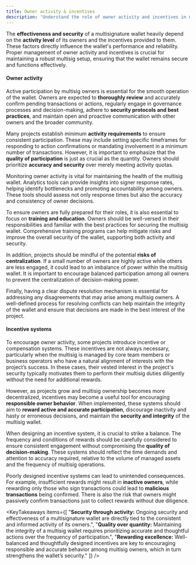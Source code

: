 ```yaml
---
title: Owner activity & incentives
description: 'Understand the role of owner activity and incentives in multisignature wallets with key insights into effective participation, monitoring, and reward systems.'
---
```


<script>
	import {KeyTakeaways} from "$modules/knowledge-base"
</script>

The **effectiveness and security** of a multisignature wallet heavily depend on the **activity level** of its owners and the incentives provided to them. These factors directly influence the wallet's performance and reliability. Proper management of owner activity and incentives is crucial for maintaining a robust multisig setup, ensuring that the wallet remains secure and functions effectively.

#### Owner activity

Active participation by multisig owners is essential for the smooth operation of the wallet. Owners are expected to **thoroughly review** and accurately confirm pending transactions or actions, regularly engage in governance processes and decision-making, adhere to **security protocols and best practices**, and maintain open and proactive communication with other owners and the broader community.

Many projects establish minimum **activity requirements** to ensure consistent participation. These may include setting specific timeframes for responding to action confirmations or mandating involvement in a minimum number of transactions. However, it is important to emphasize that the **quality of participation** is just as crucial as the quantity. Owners should prioritize **accuracy and security** over merely meeting activity quotas.

Monitoring owner activity is vital for maintaining the health of the multisig wallet. Analytics tools can provide insights into signer response rates, helping identify bottlenecks and promoting accountability among owners. These tools should assess not only response times but also the accuracy and consistency of owner decisions.

To ensure owners are fully prepared for their roles, it is also essential to focus on **training and education**. Owners should be well-versed in their responsibilities and familiar with the best practices for securing the multisig wallet. Comprehensive training programs can help mitigate risks and improve the overall security of the wallet, supporting both activity and security.

In addition, projects should be mindful of the potential **risks of centralization**. If a small number of owners are highly active while others are less engaged, it could lead to an imbalance of power within the multisig wallet. It is important to encourage balanced participation among all owners to prevent the centralization of decision-making power.

Finally, having a clear dispute resolution mechanism is essential for addressing any disagreements that may arise among multisig owners. A well-defined process for resolving conflicts can help maintain the integrity of the wallet and ensure that decisions are made in the best interest of the project.

#### Incentive systems

To encourage owner activity, some projects introduce incentive or compensation systems. These incentives are not always necessary, particularly when the multisig is managed by core team members or business operators who have a natural alignment of interests with the project’s success. In these cases, their vested interest in the project's security typically motivates them to perform their multisig duties diligently without the need for additional rewards.

However, as projects grow and multisig ownership becomes more decentralized, incentives may become a useful tool for encouraging **responsible owner behavior**. When implemented, these systems should aim to **reward active and accurate participation**, discourage inactivity and hasty or erroneous decisions, and maintain the **security and integrity** of the multisig wallet.

When designing an incentive system, it is crucial to strike a balance. The frequency and conditions of rewards should be carefully considered to ensure consistent engagement without compromising the **quality of decision-making**. These systems should reflect the time demands and attention to accuracy required, relative to the volume of managed assets and the frequency of multisig operations.

Poorly designed incentive systems can lead to unintended consequences. For example, insufficient rewards might result in **inactive owners**, while rewarding only those who sign transactions could lead to **malicious transactions** being confirmed. There is also the risk that owners might passively confirm transactions just to collect rewards without due diligence.

<KeyTakeaways items={[
"<b>Security through activity:</b> Ongoing security and effectiveness of a multisignature wallet are directly tied to the consistent and informed activity of its owners.",
"<b>Quality over quantity:</b> Maintaining the integrity of a multisig wallet requires prioritizing accurate and thoughtful actions over the frequency of participation.",
"<b>Rewarding excellence:</b> Well-balanced and thoughtfully designed incentives are key to encouraging responsible and accurate behavior among multisig owners, which in turn strengthens the wallet’s security."
]} />
